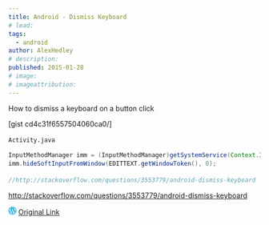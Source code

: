 ```yaml
---
title: Android - Dismiss Keyboard
# lead:
tags:
  - android
author: AlexHedley
# description:
published: 2015-01-28
# image:
# imageattribution:
---
```


How to dismiss a keyboard on a button click

\[gist cd4c31f6557504060ca0/\]

<?# Gist cd4c31f6557504060ca0 /?>

`Activity.java`

```java
InputMethodManager imm = (InputMethodManager)getSystemService(Context.INPUT_METHOD_SERVICE);
imm.hideSoftInputFromWindow(EDITTEXT.getWindowToken(), 0);

//http://stackoverflow.com/questions/3553779/android-dismiss-keyboard
```

http://stackoverflow.com/questions/3553779/android-dismiss-keyboard

![Wordpress](../images/wordpress.png "Wordpress") [Original Link](https://alexhedley.wordpress.com/2015/01/28/android-dismiss-keyboard/)
